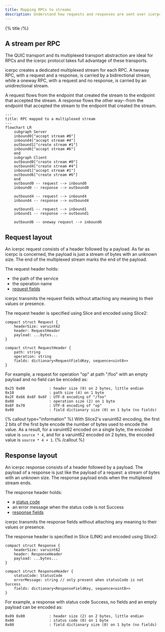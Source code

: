 ```yaml
---
title: Mapping RPCs to streams
description: Understand how requests and responses are sent over icerpc.
---
```


{% title /%}

## A stream per RPC

The QUIC transport and its multiplexed transport abstraction are ideal for RPCs and the icerpc protocol takes full
advantage of these transports.

icerpc creates a dedicated multiplexed stream for each RPC. A twoway RPC, with a request and a response, is carried by a
bidirectional stream, while a oneway RPC, with a request and no response, is carried by an unidirectional stream.

A request flows from the endpoint that created the stream to the endpoint that accepted the stream. A response flows the
other way--from the endpoint that accepted the stream to the endpoint that created the stream.

```mermaid
---
title: RPC mapped to a multiplexed stream
---
flowchart LR
    subgraph Server
    inbound0["accept stream #0"]
    inbound4["accept stream #4"]
    outbound1["create stream #1"]
    inbound6["accept stream #6"]
    end
    subgraph Client
    outbound0["create stream #0"]
    outbound4["create stream #4"]
    inbound1["accept stream #1"]
    outbound6["create stream #6"]
    end
    outbound0 -- request --> inbound0
    inbound0 -- response --> outbound0

    outbound4 -- request --> inbound4
    inbound4 -- response --> outbound4

    outbound1 -- request --> inbound1
    inbound1 -- response --> outbound1

    outbound6 -- oneway request --> inbound6
```

## Request layout

An icerpc request consists of a header followed by a payload. As far as icerpc is concerned, the payload is just a
stream of bytes with an unknown size. The end of the multiplexed stream marks the end of the payload.

The request header holds:

- the path of the service
- the operation name
- [request fields](../invocation/outgoing-request#request-fields)

icerpc transmits the request fields without attaching any meaning to their values or presence.

The request header is specified using Slice and encoded using Slice2:

```slice
compact struct Request {
    headerSize: varuint62
    header: RequestHeader
    payload: ...bytes...
}

compact struct RequestHeader {
    path: string
    operation: string
    fields: dictionary<RequestFieldKey, sequence<uint8>>
}
```

For example, a request for operation "op" at path "/foo" with an empty payload and no field can be encoded as:

```
0x25 0x00           : header size (9) on 2 bytes, little endian
0x10                : path size (4) on 1 byte
0x2F 0x66 0x6F 0x6F : UTF-8 encoding of "/foo"
0x08                : operation size (2) on 1 byte
0x6F 0x70           : UTF-8 encoding of "op"
0x00                : field dictionary size (0) on 1 byte (no fields)
```

{% callout type="information" %}
With Slice2's varuint62 encoding, the first 2 bits of the first byte encode the number of bytes used to encode the
value. As a result, for a varuint62 encoded on a single byte, the encoded value is `source * 4`, and for a varuint62
encoded on 2 bytes, the encoded value is `source * 4 + 1`.
{% /callout %}

## Response layout

An icerpc response consists of a header followed by a payload. The payload of a response is just like the payload of a
request: a stream of bytes with an unknown size. The response payload ends when the multiplexed stream ends.

The response header holds:

- a [status code](../invocation/incoming-response#status-code)
- an error message when the status code is not Success
- [response fields](../invocation/incoming-response#response-fields)

icerpc transmits the response fields without attaching any meaning to their values or presence.

The response header is specified in Slice (LINK) and encoded using Slice2:

```slice
compact struct Response {
    headerSize: varuint62
    header: ResponseHeader
    payload: ...bytes...
}

compact struct ResponseHeader {
    statusCode: StatusCode
    errorMessage: string // only present when statusCode is not Success
    fields: dictionary<ResponseFieldKey, sequence<uint8>>
}
```

For example, a response with status code Success, no fields and an empty payload can be encoded as:

```
0x09 0x00           : header size (2) on 2 bytes, little endian
0x00                : status code (0) on 1 byte
0x00                : field dictionary size (0) on 1 byte (no fields)
```
